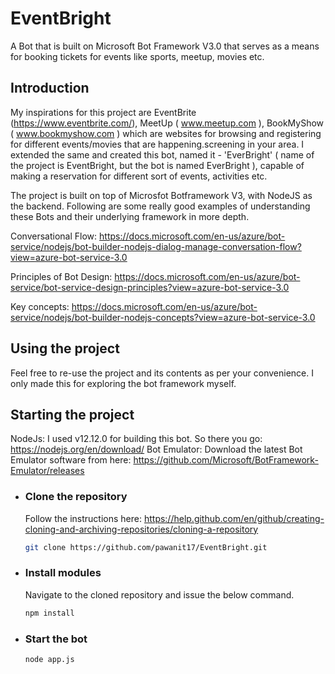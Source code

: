 # EventBright
A Bot that is built on Microsoft Bot Framework V3.0 that serves as a means for booking tickets for events like sports, meetup, movies etc.

## Introduction
My inspirations for this project are EventBrite (https://www.eventbrite.com/), MeetUp ( www.meetup.com ), BookMyShow ( www.bookmyshow.com ) which are websites for browsing and registering for different events/movies that are happening.screening in your area. I extended the same and created this bot, named it - 'EverBright' ( name of the project is EventBright, but the bot is named EverBright ), capable of making a reservation for different sort of events, activities etc.

The project is built on top of Microsfot Botframework V3, with NodeJS as the backend. Following are some really good examples of understanding these Bots and their underlying framework in more depth.

Conversational Flow:
https://docs.microsoft.com/en-us/azure/bot-service/nodejs/bot-builder-nodejs-dialog-manage-conversation-flow?view=azure-bot-service-3.0

Principles of Bot Design:
https://docs.microsoft.com/en-us/azure/bot-service/bot-service-design-principles?view=azure-bot-service-3.0

Key concepts:
https://docs.microsoft.com/en-us/azure/bot-service/nodejs/bot-builder-nodejs-concepts?view=azure-bot-service-3.0

## Using the project
Feel free to re-use the project and its contents as per your convenience. I only made this for exploring the bot framework myself.

## Starting the project
NodeJs: I used v12.12.0 for building this bot. So there you go: https://nodejs.org/en/download/
Bot Emulator: Download the latest Bot Emulator software from here: https://github.com/Microsoft/BotFramework-Emulator/releases

- ### Clone the repository
   Follow the instructions here: https://help.github.com/en/github/creating-cloning-and-archiving-repositories/cloning-a-repository
   ```bash
   git clone https://github.com/pawanit17/EventBright.git
   ```
    
- ### Install modules

    Navigate to the cloned repository and issue the below command.
    ```bash
    npm install
    ```

- ### Start the bot

    ```bash
    node app.js
    ```
